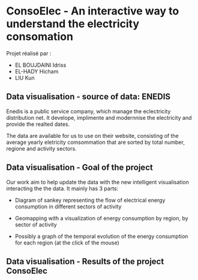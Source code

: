 # ConsoElec  - An interactive way to understand the electricity consomation

Projet réalisé par : 
- EL BOUJDAINI Idriss 
- EL-HADY Hicham 
- LIU Kun  

## Data visualisation - source of data: ENEDIS

Enedis is a public service company, which manage the eclectricity distribution net. It develope, implimente and modernnise the electricity and provide the realted dates.

The data are available for us to use on their website, consisting of the average yearly eletricity comsommation that are sorted by total number, regione and activity sectors. 

## Data visualisation - Goal of the project
Our work aim to help update the data with the new intelligent visualisation interacting the the data. It mainly has 3 parts: 

- Diagram of sankey representing the flow of electrical energy consumption in different sectors of activity

- Geomapping with a visualization of energy consumption by region, by sector of activity

- Possibly a graph of the temporal evolution of the energy consumption for each region (at the click of the mouse)

## Data visualisation - Results of the project ConsoElec




